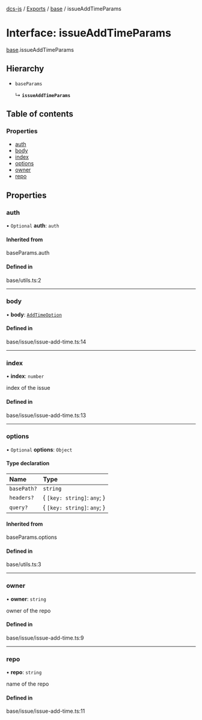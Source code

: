 [dcs-js](../README.md) / [Exports](../modules.md) / [base](../modules/base.md) / issueAddTimeParams

# Interface: issueAddTimeParams

[base](../modules/base.md).issueAddTimeParams

## Hierarchy

- `baseParams`

  ↳ **`issueAddTimeParams`**

## Table of contents

### Properties

- [auth](base.issueAddTimeParams.md#auth)
- [body](base.issueAddTimeParams.md#body)
- [index](base.issueAddTimeParams.md#index)
- [options](base.issueAddTimeParams.md#options)
- [owner](base.issueAddTimeParams.md#owner)
- [repo](base.issueAddTimeParams.md#repo)

## Properties

### <a id="auth" name="auth"></a> auth

• `Optional` **auth**: `auth`

#### Inherited from

baseParams.auth

#### Defined in

base/utils.ts:2

___

### <a id="body" name="body"></a> body

• **body**: [`AddTimeOption`](base.AddTimeOption.md)

#### Defined in

base/issue/issue-add-time.ts:14

___

### <a id="index" name="index"></a> index

• **index**: `number`

index of the issue

#### Defined in

base/issue/issue-add-time.ts:13

___

### <a id="options" name="options"></a> options

• `Optional` **options**: `Object`

#### Type declaration

| Name | Type |
| :------ | :------ |
| `basePath?` | `string` |
| `headers?` | { `[key: string]`: `any`;  } |
| `query?` | { `[key: string]`: `any`;  } |

#### Inherited from

baseParams.options

#### Defined in

base/utils.ts:3

___

### <a id="owner" name="owner"></a> owner

• **owner**: `string`

owner of the repo

#### Defined in

base/issue/issue-add-time.ts:9

___

### <a id="repo" name="repo"></a> repo

• **repo**: `string`

name of the repo

#### Defined in

base/issue/issue-add-time.ts:11
